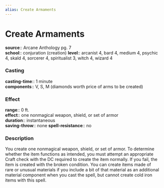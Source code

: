 ```yaml
---
alias: Create Armaments
---
```


# Create Armaments 

**source**:: Arcane Anthology pg. 7  
**school**:: conjuration (creation)
**level**:: arcanist 4, bard 4, medium 4, psychic 4, skald 4, sorcerer 4, spiritualist 3, witch 4, wizard 4

### Casting 

**casting-time**:: 1 minute  
**components**:: V, S, M (diamonds worth price of arms to be created)

### Effect 

**range**:: 0 ft.  
**effect**:: one nonmagical weapon, shield, or set of armor  
**duration**:: instantaneous  
**saving-throw**:: none
**spell-resistance**:: no

### Description 

You create one nonmagical weapon, shield, or set of armor. To determine whether the item functions as intended, you must attempt an appropriate Craft check with the DC required to create the item normally. If you fail, the item is created with the broken condition. You can create items made of rare or unusual materials if you include a bit of that material as an additional material component when you cast the spell, but cannot create cold iron items with this spell.
